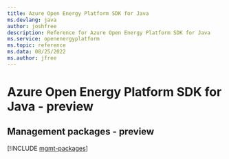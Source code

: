 ```yaml
---
title: Azure Open Energy Platform SDK for Java
ms.devlang: java
author: joshfree
description: Reference for Azure Open Energy Platform SDK for Java
ms.service: openenergyplatform
ms.topic: reference
ms.data: 08/25/2022
ms.author: jfree
---
```

# Azure Open Energy Platform SDK for Java - preview

## Management packages - preview
[!INCLUDE [mgmt-packages](open-energy-platform-mgmt-index.md)]